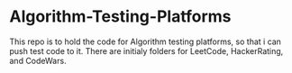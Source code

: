 # Algorithm-Testing-Platforms
This repo is to hold the code for Algorithm testing platforms, so that i can push test code to it. There are initialy folders for LeetCode, HackerRating, and CodeWars.
